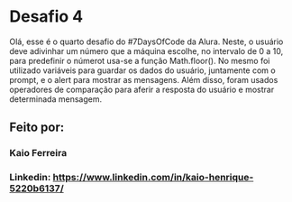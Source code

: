 # Desafio 4
Olá, esse é o quarto desafio do #7DaysOfCode da Alura. Neste, o usuário deve adivinhar um número que a máquina escolhe, no intervalo de 0 a 10, para predefinir o
númerot usa-se a função Math.floor(). No mesmo foi utilizado variáveis para guardar os dados do usuário, juntamente com o prompt, e o alert para mostrar as mensagens.
Além disso, foram usados operadores de comparação para aferir a resposta do usuário e mostrar determinada mensagem.

## Feito por:

### Kaio Ferreira

### Linkedin: https://www.linkedin.com/in/kaio-henrique-5220b6137/
